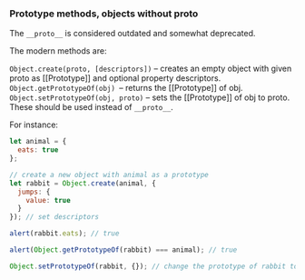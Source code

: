 ### Prototype methods, objects without __proto__
The ``__proto__`` is considered outdated and somewhat deprecated.

The modern methods are:

``Object.create(proto, [descriptors])`` – creates an empty object with given proto as [[Prototype]] and optional property descriptors.
``Object.getPrototypeOf(obj) ``– returns the [[Prototype]] of obj.
``Object.setPrototypeOf(obj, proto)`` – sets the [[Prototype]] of obj to proto.
These should be used instead of ``__proto__``.

For instance:
```js
let animal = {
  eats: true
};

// create a new object with animal as a prototype
let rabbit = Object.create(animal, {
  jumps: {
    value: true
  }
}); // set descriptors

alert(rabbit.eats); // true

alert(Object.getPrototypeOf(rabbit) === animal); // true

Object.setPrototypeOf(rabbit, {}); // change the prototype of rabbit to {}
```